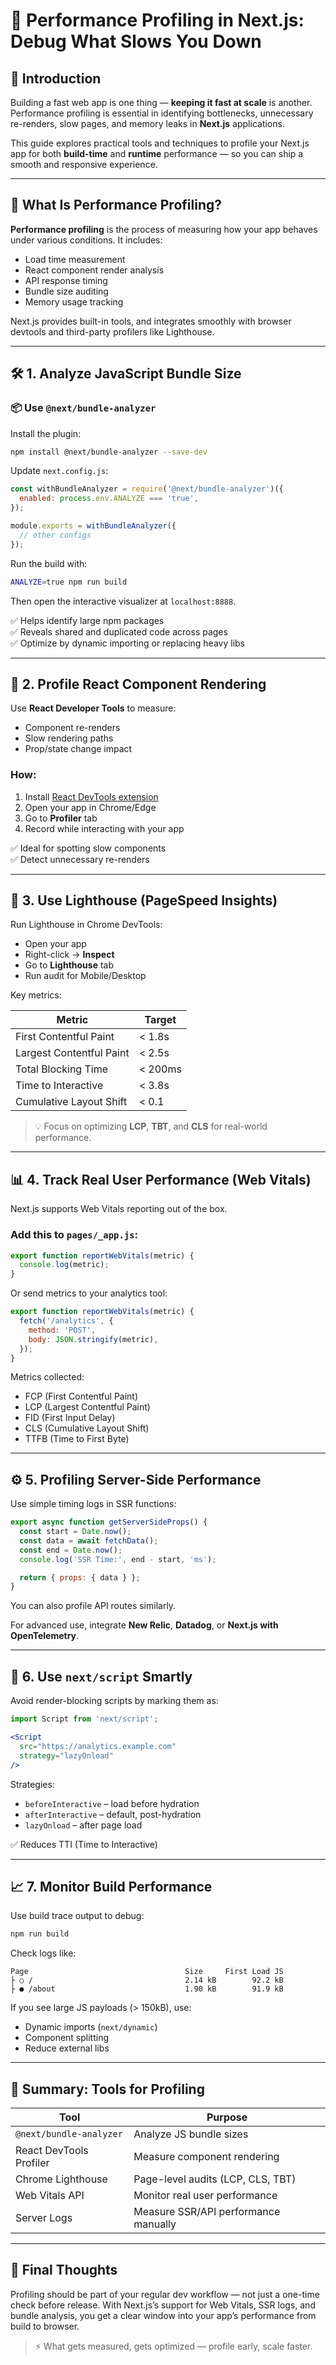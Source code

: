 
# 🚀 Performance Profiling in Next.js: Debug What Slows You Down

## 🧭 Introduction

Building a fast web app is one thing — **keeping it fast at scale** is another. Performance profiling is essential in identifying bottlenecks, unnecessary re-renders, slow pages, and memory leaks in **Next.js** applications.

This guide explores practical tools and techniques to profile your Next.js app for both **build-time** and **runtime** performance — so you can ship a smooth and responsive experience.

---

## 🔎 What Is Performance Profiling?

**Performance profiling** is the process of measuring how your app behaves under various conditions. It includes:

- Load time measurement
- React component render analysis
- API response timing
- Bundle size auditing
- Memory usage tracking

Next.js provides built-in tools, and integrates smoothly with browser devtools and third-party profilers like Lighthouse.

---

## 🛠️ 1. Analyze JavaScript Bundle Size

### 📦 Use `@next/bundle-analyzer`

Install the plugin:

```bash
npm install @next/bundle-analyzer --save-dev
```

Update `next.config.js`:

```js
const withBundleAnalyzer = require('@next/bundle-analyzer')({
  enabled: process.env.ANALYZE === 'true',
});

module.exports = withBundleAnalyzer({
  // other configs
});
```

Run the build with:

```bash
ANALYZE=true npm run build
```

Then open the interactive visualizer at `localhost:8888`.

✅ Helps identify large npm packages  
✅ Reveals shared and duplicated code across pages  
✅ Optimize by dynamic importing or replacing heavy libs

---

## 🧪 2. Profile React Component Rendering

Use **React Developer Tools** to measure:

- Component re-renders
- Slow rendering paths
- Prop/state change impact

### How:

1. Install [React DevTools extension](https://reactjs.org/blog/2019/08/15/new-react-devtools.html)
2. Open your app in Chrome/Edge
3. Go to **Profiler** tab
4. Record while interacting with your app

✅ Ideal for spotting slow components  
✅ Detect unnecessary re-renders

---

## 🚦 3. Use Lighthouse (PageSpeed Insights)

Run Lighthouse in Chrome DevTools:

- Open your app
- Right-click → **Inspect**
- Go to **Lighthouse** tab
- Run audit for Mobile/Desktop

Key metrics:

| Metric                  | Target        |
|-------------------------|---------------|
| First Contentful Paint  | < 1.8s        |
| Largest Contentful Paint| < 2.5s        |
| Total Blocking Time     | < 200ms       |
| Time to Interactive     | < 3.8s        |
| Cumulative Layout Shift | < 0.1         |

> 💡 Focus on optimizing **LCP**, **TBT**, and **CLS** for real-world performance.

---

## 📊 4. Track Real User Performance (Web Vitals)

Next.js supports Web Vitals reporting out of the box.

### Add this to `pages/_app.js`:

```js
export function reportWebVitals(metric) {
  console.log(metric);
}
```

Or send metrics to your analytics tool:

```js
export function reportWebVitals(metric) {
  fetch('/analytics', {
    method: 'POST',
    body: JSON.stringify(metric),
  });
}
```

Metrics collected:

- FCP (First Contentful Paint)
- LCP (Largest Contentful Paint)
- FID (First Input Delay)
- CLS (Cumulative Layout Shift)
- TTFB (Time to First Byte)

---

## ⚙️ 5. Profiling Server-Side Performance

Use simple timing logs in SSR functions:

```js
export async function getServerSideProps() {
  const start = Date.now();
  const data = await fetchData();
  const end = Date.now();
  console.log('SSR Time:', end - start, 'ms');

  return { props: { data } };
}
```

You can also profile API routes similarly.

For advanced use, integrate **New Relic**, **Datadog**, or **Next.js with OpenTelemetry**.

---

## 🧠 6. Use `next/script` Smartly

Avoid render-blocking scripts by marking them as:

```jsx
import Script from 'next/script';

<Script
  src="https://analytics.example.com"
  strategy="lazyOnload"
/>
```

Strategies:
- `beforeInteractive` – load before hydration
- `afterInteractive` – default, post-hydration
- `lazyOnload` – after page load

✅ Reduces TTI (Time to Interactive)

---

## 📈 7. Monitor Build Performance

Use build trace output to debug:

```bash
npm run build
```

Check logs like:

```
Page                                   Size     First Load JS
├ ○ /                                  2.14 kB        92.2 kB
├ ● /about                             1.90 kB        91.9 kB
```

If you see large JS payloads (> 150kB), use:

- Dynamic imports (`next/dynamic`)
- Component splitting
- Reduce external libs

---

## 🧰 Summary: Tools for Profiling

| Tool                    | Purpose                                |
|-------------------------|----------------------------------------|
| `@next/bundle-analyzer` | Analyze JS bundle sizes                |
| React DevTools Profiler | Measure component rendering            |
| Chrome Lighthouse       | Page-level audits (LCP, CLS, TBT)      |
| Web Vitals API          | Monitor real user performance          |
| Server Logs             | Measure SSR/API performance manually   |

---

## 🧠 Final Thoughts

Profiling should be part of your regular dev workflow — not just a one-time check before release. With Next.js’s support for Web Vitals, SSR logs, and bundle analysis, you get a clear window into your app’s performance from build to browser.

> ⚡ What gets measured, gets optimized — profile early, scale faster.

